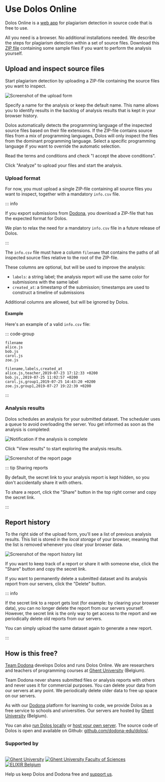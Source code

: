 # Use Dolos Online

Dolos Online is a [web app](https://dolos.ugent.be/server) for plagiarism detection in source code that is free to use.

All you need is a browser.
No additional installations needed.
We describe the steps for plagiarism detection within a set of source files.
Download this [ZIP file](/simple-dataset.zip) containing some sample files if you want to perform the analysis yourself.

## Upload and inspect source files

Start plagiarism detection by uploading a ZIP-file containing the source files you want to inspect.

![Screenshot of the upload form](/images/screenshots/dolos-upload.png)

Specify a name for the analysis or keep the default name.
This name allows you to identify results in the backlog of analysis results that is kept in your browser history.

Dolos automatically detects the programming language of the inspected source files based on their file extensions.
If the ZIP-file contains source files from a mix of programming languages, Dolos will only inspect the files from the dominant programming language.
Select a specific programming language if you want to override the automatic selection.

Read the terms and conditions and check "I accept the above conditions".

Click "Analyze" to upload your files and start the analysis.

### Upload format

For now, you must upload a single ZIP-file containing all source files you want to inspect, together with a mandatory `info.csv` file.

::: info

If you export submissions from [Dodona](./dodona.md), you download a ZIP-file that has the expected format for Dolos. 

We plan to relax the need for a mandatory `info.csv` file in a future release of Dolos.

:::

The `info.csv` file must have a column `filename` that contains the paths of all inspected source files relative to the root of the ZIP-file.

These columns are optional, but will be used to improve the analysis:

- `labels`: a string label; the analysis report will use the same color for submissions with the same label
- `created_at`: a timestamp of the submission; timestamps are used to construct a timeline of submissions

Additional columns are allowed, but will be ignored by Dolos.

#### Example

Here's an example of a valid `info.csv` file:

::: code-group

```csv [Required column only]
filename
alice.js
bob.js
carol.js
zoe.js
```

```csv [With optional columns]
filename,labels,created_at
alice.js,teacher,2019-07-23 17:12:33 +0200
bob.js,,2019-07-25 11:02:57 +0200
carol.js,group1,2019-07-25 14:43:20 +0200
zoe.js,group1,2019-07-27 19:22:39 +0200
```
:::

### Analysis results

Dolos schedules an analysis for your submitted dataset.
The scheduler uses a queue to avoid overloading the server.
You get informed as soon as the analysis is completed:

![Notification if the analysis is complete](/images/screenshots/dolos-finished.png)

Click "View results" to start exploring the analysis results.

![Screenshot of the report page](/images/screenshots/dolos-report-overview.png)

::: tip Sharing reports

By default, the secret link to your analysis report is kept hidden, so you don't accidentally share it with others.

To share a report, click the "Share" button in the top right corner and copy the secret link.

:::

## Report history

To the right side of the upload form, you'll see a list of previous analysis results.
This list is stored in the _local storage_ of your browser, meaning that the list is removed whenever you clear your browser data.

![Screenshot of the report history list](/images/screenshots/dolos-history.png)

If you want to keep track of a report or share it with someone else, click the "Share" button and copy the secret link.

If you want to permanently delete a submitted dataset and its analysis report from our servers, click the "Delete" button.

::: info

If the secret link to a report gets lost (for example: by clearing your browser data), you can no longer delete the report from our servers yourself.
However, the secret link is the only way to get access to the report and we periodically delete old reports from our servers.

You can simply upload the same dataset again to generate a new report.

:::

## How is this free?

[Team Dodona](https://dodona.ugent.be/en/about/) develops Dolos and runs Dolos Online.
We are researchers and teachers of programming courses at [Ghent University](https://www.ugent.be/en) (Belgium).

Team Dodona never shares submitted files or analysis reports with others and never uses it for commercial purposes.
You can delete your data from our servers at any point.
We periodically delete older data to free up space on our servers.

As with our [Dodona](https://dodona.ugent.be) platform for learning to code, we provide Dolos as a free service to schools and universities.
Our servers are hosted by [Ghent University](https://www.ugent.be/en) (Belgium).

You can also [run Dolos locally](installation.html) or [host your own server](docker.html).
The source code of Dolos is open and available on Github: [github.com/dodona-edu/dolos/](https://github.com/dodona-edu/dolos/).

### Supported by

<br>
<div class="image-row">
<a href="https://www.ugent.be/en"><img src="/images/ugent.png" alt="Ghent University" /></a>
<a href="https://www.ugent.be/we/en"><img src="/images/we.png" alt="Ghent University Faculty of Sciences" /></a>
<a href="https://www.elixir-belgium.org/"><img src="/images/elixir.png" alt="ELIXIR Belgium" /></a>
</div>

Help us keep Dolos and Dodona free and [support us](https://dodona.ugent.be/en/support-us/).

